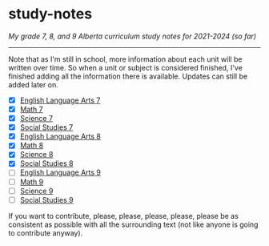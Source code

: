 # study-notes

*My grade 7, 8, and 9 Alberta curriculum study notes for 2021-2024 (so far)*

---

Note that as I'm still in school, more information about each unit will be written over time. So when a unit or subject is considered finished, I've finished adding all the information there is available. Updates can still be added later on.

+ [x] [English Language Arts 7](grade-7/english.md)
+ [x] [Math 7](grade-7/math.md)
+ [x] [Science 7](grade-7/science.md)
+ [x] [Social Studies 7](grade-7/social.md)
+ [x] [English Language Arts 8](grade-8/english.md)
+ [x] [Math 8](grade-8/math.md)
+ [x] [Science 8](grade-8/science.md)
+ [x] [Social Studies 8](grade-8/social.md)
+ [ ] [English Language Arts 9](grade-9/english.md)
+ [ ] [Math 9](grade-9/math.md)
+ [ ] [Science 9](grade-9/science.md)
+ [ ] [Social Studies 9](grade-9/social.md)

If you want to contribute, please, please, please, please, please be as consistent as possible with all the surrounding text (not like anyone is going to contribute anyway).
